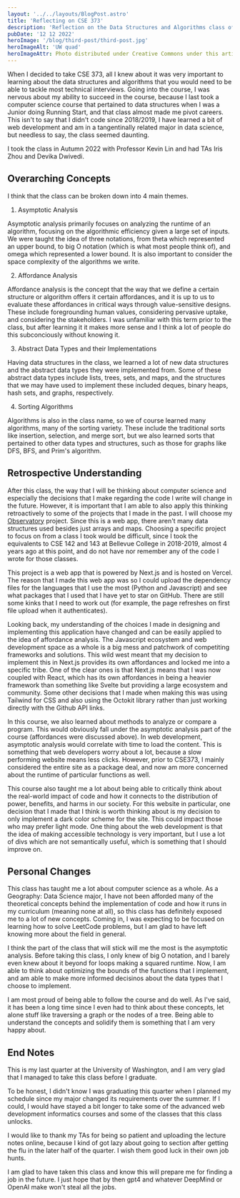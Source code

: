 ```yaml
---
layout: '../../layouts/BlogPost.astro'
title: 'Reflecting on CSE 373'
description: 'Reflection on the Data Structures and Algorithms class offered at UW Seattle.'
pubDate: '12 12 2022'
heroImage: '/blog/third-post/third-post.jpg'
heroImageAlt: 'UW quad'
heroImageAttr: Photo distributed under Creative Commons under this article https://com.uw.edu/post/uw-communication-spring-2021-graduation-celebration/
---
```


When I decided to take CSE 373, all I knew about it was very important to learning about the data structures and algorithms that you would need to be able to tackle most technical interviews. Going into the course, I was nervous about my ability to succeed in the course, because I last took a computer science course that pertained to data structures when I was a Junior doing Running Start, and that class almost made me pivot careers. This isn't to say that I didn't code since 2018/2019, I have learned a bit of web development and am in a tangentinally related major in data science, but needless to say, the class seemed daunting.

I took the class in Autumn 2022 with Professor Kevin Lin and had TAs Iris Zhou and Devika Dwivedi.

## Overarching Concepts

I think that the class can be broken down into 4 main themes.

1. Asymptotic Analysis

Asymptotic analysis primarily focuses on analyzing the runtime of an algorithm, focusing on the algorithmic efficiency given a large set of inputs. We were taught the idea of three notations, from theta which represented an upper bound, to big O notation (which is what most people think of), and omega which represented a lower bound. It is also important to consider the space complexity of the algorithms we write.

2. Affordance Analysis

Affordance analysis is the concept that the way that we define a certain structure or algorithm offers it certain affordances, and it is up to us to evaluate these affordances in critical ways through value-sensitive designs. These include foregrounding human values, considering pervasive uptake, and considering the stakeholders. I was unfamiliar with this term prior to the class, but after learning it it makes more sense and I think a lot of people do this subconciously without knowing it.

3. Abstract Data Types and their Implementations

Having data structures in the class, we learned a lot of new data structures and the abstract data types they were implemented from. Some of these abstract data types include lists, trees, sets, and maps, and the structures that we may have used to implement these included deques, binary heaps, hash sets, and graphs, respectively.

4. Sorting Algorithms

Algorithms is also in the class name, so we of course learned many algorithms, many of the sorting variety. These include the traditional sorts like insertion, selection, and merge sort, but we also learned sorts that pertained to other data types and structures, such as those for graphs like DFS, BFS, and Prim's algorithm.

## Retrospective Understanding

After this class, the way that I will be thinking about computer science and especially the decisions that I make regarding the code I write will change in the future. However, it is important that I am able to also apply this thinking retroactively to some of the projects that I made in the past. I will choose my [Observatory](https://github.com/wesngu28/observatory) project. Since this is a web app, there aren't many data structures used besides just arrays and maps. Choosing a specific project to focus on from a class I took would be difficult, since I took the equivalents to CSE 142 and 143 at Bellevue College in 2018-2019, almost 4 years ago at this point, and do not have nor remember any of the code I wrote for those classes.

This project is a web app that is powered by Next.js and is hosted on Vercel. The reason that I made this web app was so I could upload the dependency files for the languages that I use the most (Python and Javascript) and see what packages that I used that I have yet to star on GitHub. There are still some kinks that I need to work out (for example, the page refreshes on first file upload when it authenticates).

Looking back, my understanding of the choices I made in designing and implementing this application have changed and can be easily applied to the idea of affordance analysis. The Javascript ecosystem and web development space as a whole is a big mess and patchwork of competiting frameworks and solutions. This wild west meant that my decision to implement this in Next.js provides its own affordances and locked me into a specific tribe. One of the clear ones is that Next.js means that I was now coupled with React, which has its own affordances in being a heavier framework than something like Svelte but providing a large ecosystem and community. Some other decisions that I made when making this was using Tailwind for CSS and also using the Octokit library rather than just working directly with the Github API links.

In this course, we also learned about methods to analyze or compare a program. This would obviously fall under the asymptotic analysis part of the course (affordances were discussed above). In web development, asymptotic analysis would correlate with time to load the content. This is something that web developers worry about a lot, because a slow performing website means less clicks. However, prior to CSE373, I mainly considered the entire site as a package deal, and now am more concerned about the runtime of particular functions as well.

This course also taught me a lot about being able to critically think about the real-world impact of code and how it connects to the distribution of power, benefits, and harms in our society. For this website in particular, one decision that I made that I think is worth thinking about is my decision to only implement a dark color scheme for the site. This could impact those who may prefer light mode. One thing about the web development is that the idea of making accessible technology is very important, but I use a lot of divs which are not semantically useful, which is something that I should improve on.

## Personal Changes

This class has taught me a lot about computer science as a whole. As a Geography: Data Science major, I have not been afforded many of the theoretical concepts behind the implementation of code and how it runs in my curriculum (meaning none at all), so this class has definitely exposed me to a lot of new concepts. Coming in, I was expecting to be focused on learning how to solve LeetCode problems, but I am glad to have left knowing more about the field in general.

I think the part of the class that will stick will me the most is the asymptotic analysis. Before taking this class, I only knew of big O notation, and I barely even knew about it beyond for loops making a squared runtime. Now, I am able to think about optimizing the bounds of the functions that I implement, and am able to make more informed decisinos about the data types that I choose to implement.

I am most proud of being able to follow the course and do well. As I've said, it has been a long time since I even had to think about these concepts, let alone stuff like traversing a graph or the nodes of a tree. Being able to understand the concepts and solidify them is something that I am very happy about.

## End Notes

This is my last quarter at the University of Washington, and I am very glad that I managed to take this class before I graduate.

To be honest, I didn't know I was graduating this quarter when I planned my schedule since my major changed its requirements over the summer. If I could, I would have stayed a bit longer to take some of the advanced web development informatics courses and some of the classes that this class unlocks.

I would like to thank my TAs for being so patient and uploading the lecture notes online, because I kind of got lazy about going to section after getting the flu in the later half of the quarter. I wish them good luck in their own job hunts.

I am glad to have taken this class and know this will prepare me for finding a job in the future. I just hope that by then gpt4 and whatever DeepMind or OpenAI make won't steal all the jobs.
